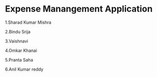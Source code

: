# Expense Manangement Application
1.Sharad Kumar Mishra

2.Bindu Srija

3.Vaishnavi

4.Omkar Khanai

5.Pranta Saha

6.Anil Kumar reddy
